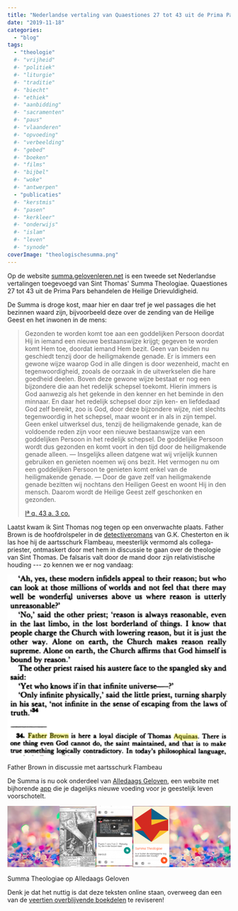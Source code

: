 ```yaml
---
title: "Nederlandse vertaling van Quaestiones 27 tot 43 uit de Prima Pars \"over de Drievuldigheid\" online!"
date: "2019-11-18"
categories: 
  - "blog"
tags:
  - "theologie"
  #- "vrijheid"
  #- "politiek"
  #- "liturgie"
  #- "traditie"
  #- "biecht"
  #- "ethiek"
  #- "aanbidding"
  #- "sacramenten"
  #- "paus"
  #- "vlaanderen"
  #- "opvoeding"
  #- "verbeelding"
  #- "gebed"
  #- "boeken"
  #- "films"
  #- "bijbel"
  #- "woke"
  #- "antwerpen"
  - "publicaties"
  #- "kerstmis"
  #- "pasen"
  #- "kerkleer"
  #- "onderwijs"
  #- "islam"
  #- "leven"
  #- "synode"
coverImage: "theologischesumma.png"
---
```


Op de website [summa.gelovenleren.net](https://summa.gelovenleren.net/) is een tweede set Nederlandse vertalingen toegevoegd van Sint Thomas' Summa Theologiae. Quaestiones 27 tot 43 uit de Prima Pars behandelen de Heilige Drievuldigheid.

De Summa is droge kost, maar hier en daar tref je wel passages die het bezinnen waard zijn, bijvoorbeeld deze over de zending van de Heilige Geest en het inwonen in de mens:

> Gezonden te worden komt toe aan een goddelijken Persoon doordat Hij in iemand een nieuwe bestaanswijze krijgt; gegeven te worden komt Hem toe, doordat iemand Hem bezit. Geen van beiden nu geschiedt tenzij door de heiligmakende genade. Er is immers een gewone wijze waarop God in alle dingen is door wezenheid, macht en tegenwoordigheid, zooals de oorzaak in de uitwerkselen die hare goedheid deelen. Boven deze gewone wijze bestaat er nog een bijzondere die aan het redelijk schepsel toekomt. Hierin immers is God aanwezig als het gekende in den kenner en het beminde in den minnaar. En daar het redelijk schepsel door zijn ken- en liefdedaad God zelf bereikt, zoo is God, door deze bijzondere wijze, niet slechts tegenwoordig in het schepsel, maar woont er in als in zijn tempel. Geen enkel uitwerksel dus, tenzij de heiligmakende genade, kan de voldoende reden zijn voor een nieuwe bestaanswijze van een goddelijken Persoon in het redelijk schepsel. De goddelijke Persoon wordt dus gezonden en komt voort in den tijd door de heiligmakende genade alleen. — Insgelijks alleen datgene wat wij vrijelijk kunnen gebruiken en genieten noemen wij ons bezit. Het vermogen nu om een goddelijken Persoon te genieten komt enkel van de heiligmakende genade. — Door de gave zelf van heiligmakende genade bezitten wij nochtans den Heiligen Geest en woont Hij in den mensch. Daarom wordt de Heilige Geest zelf geschonken en gezonden.
> 
> [Iª q. 43 a. 3 co.](https://summa.gelovenleren.net/liber-1-quaestio-043.html#articulus3)

Laatst kwam ik Sint Thomas nog tegen op een onverwachte plaats. Father Brown is de hoofdrolspeler in de [detectiveromans](https://books.google.be/books?id=0L3CAgAAQBAJ&pg=PA34&lpg=PA34&dq=father+brown+aquinas&source=bl&ots=3fWqEd_zVB&sig=ACfU3U2SG9MKqAo-CEmo6NqqadwXkWOI5g&hl=en&sa=X&ved=2ahUKEwjEobuQ7PDkAhVYAmMBHQobDWkQ6AEwF3oECAQQAQ#v=onepage&q=father%20brown%20aquinas&f=false) van G.K. Chesterton en ik las hoe hij de aartsschurk Flambeau, meesterlijk vermomd als collega-priester, ontmaskert door met hem in discussie te gaan over de theologie van Sint Thomas. De falsaris valt door de mand door zijn relativistische houding --- zo kennen we er nog vandaag:

![](images/image1.png)

Father Brown in discussie met aartsschurk Flambeau

De Summa is nu ook onderdeel van [Alledaags Geloven](https://alledaags.gelovenleren.net/), een website met bijhorende [app](https://play.google.com/store/apps/details?id=net.gelovenleren.alledaags) die je dagelijks nieuwe voeding voor je geestelijk leven voorschotelt.

[![](images/image2-700x192.png)](https://alledaags.gelovenleren.net/)

Summa Theologiae op Alledaags Geloven

Denk je dat het nuttig is dat deze teksten online staan, overweeg dan een van de [veertien overblijvende boekdelen](https://summa.gelovenleren.net/about.html) te reviseren!
